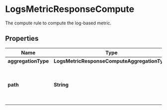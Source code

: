 

# LogsMetricResponseCompute

The compute rule to compute the log-based metric.

## Properties

Name | Type | Description | Notes
------------ | ------------- | ------------- | -------------
**aggregationType** | **LogsMetricResponseComputeAggregationType** |  |  [optional]
**path** | **String** | The path to the value the log-based metric will aggregate on (only used if the aggregation type is a \&quot;distribution\&quot;). |  [optional]



